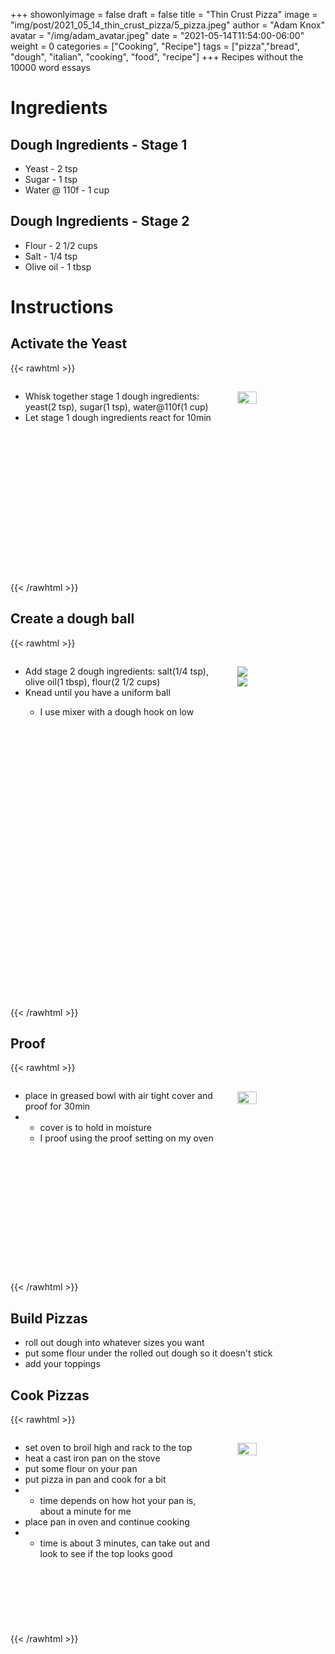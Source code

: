 +++
showonlyimage = false
draft = false
title = "Thin Crust Pizza"
image = "img/post/2021_05_14_thin_crust_pizza/5_pizza.jpeg"
author = "Adam Knox"
avatar = "/img/adam_avatar.jpeg"
date = "2021-05-14T11:54:00-06:00"
weight = 0
categories = ["Cooking", "Recipe"]
tags = ["pizza","bread", "dough", "italian", "cooking", "food", "recipe"]
+++
Recipes without the 10000 word essays
<!--more-->
# Ingredients

## Dough Ingredients - Stage 1
* Yeast - 2 tsp
* Sugar - 1 tsp
* Water @ 110f - 1 cup

## Dough Ingredients - Stage 2
* Flour - 2 1/2 cups
* Salt - 1/4 tsp
* Olive oil - 1 tbsp

# Instructions

## Activate the Yeast
{{< rawhtml >}}
  <div style="width: 100%; display: block; height: 20rem">
    <div style="float: left; display: block; width: 65%">
    <ul>
        <li>Whisk together stage 1 dough ingredients: yeast(2 tsp), sugar(1 tsp), water@110f(1 cup)</li>
        <li>Let stage 1 dough ingredients react for 10min</li>
    <ul>
    </div>
    <img src="/img/post/2021_05_14_thin_crust_pizza/1_yeast.jpeg" style="float: right; width: 25%; margin: 3%" />
  </div>
{{< /rawhtml >}}

## Create a dough ball
{{< rawhtml >}}
  <div style="width: 100%; display: block; height: 35rem">
    <div style="float: left; display: block; width: 65%">
    <ul>
        <li>Add stage 2 dough ingredients: salt(1/4 tsp), olive oil(1 tbsp), flour(2 1/2 cups)</li>
        <li>Knead until you have a uniform ball</li>
        <ul><li>I use mixer with a dough hook on low</li></ul>
    <ul>
    </div>
    <div style="float: right; width: 25%; margin: 3%">
        <img src="/img/post/2021_05_14_thin_crust_pizza/2_dough_ingredients.jpeg" /><br />
        <img src="/img/post/2021_05_14_thin_crust_pizza/3_dough_ball.jpeg" />
    </div>
  </div>
{{< /rawhtml >}}

## Proof
{{< rawhtml >}}
  <div style="width: 100%; display: block; height: 20rem">
    <div style="float: left; display: block; width: 65%">
    <ul>
        <li>place in greased bowl with air tight cover and proof for 30min</li>
        <li><ul>
            <li>cover is to hold in moisture</li>
            <li>I proof using the proof setting on my oven</li>
        </ul></li>
    <ul>
    </div>
    <img src="/img/post/2021_05_14_thin_crust_pizza/4_risen_dough.jpeg" style="float: right; width: 25%; margin: 3%" />
  </div>
{{< /rawhtml >}}

## Build Pizzas
* roll out dough into whatever sizes you want
* put some flour under the rolled out dough so it doesn't stick
* add your toppings

## Cook Pizzas
{{< rawhtml >}}
  <div style="width: 100%; display: block; height: 20rem">
    <div style="float: left; display: block; width: 65%">
    <ul>
        <li>set oven to broil high and rack to the top</li>
        <li>heat a cast iron pan on the stove</li>
        <li>put some flour on your pan</li>
        <li>put pizza in pan and cook for a bit</li>
        <li><ul>
            <li>time depends on how hot your pan is, about a minute for me</li>
        </ul></li>
        <li>place pan in oven and continue cooking</li>
        <li><ul>
            <li>time is about 3 minutes, can take out and look to see if the top looks good</li>
        </ul></li>
    <ul>
    </div>
    <img src="/img/post/2021_05_14_thin_crust_pizza/5_pizza.jpeg" style="float: right; width: 25%; margin: 3%" />
  </div>
{{< /rawhtml >}}
